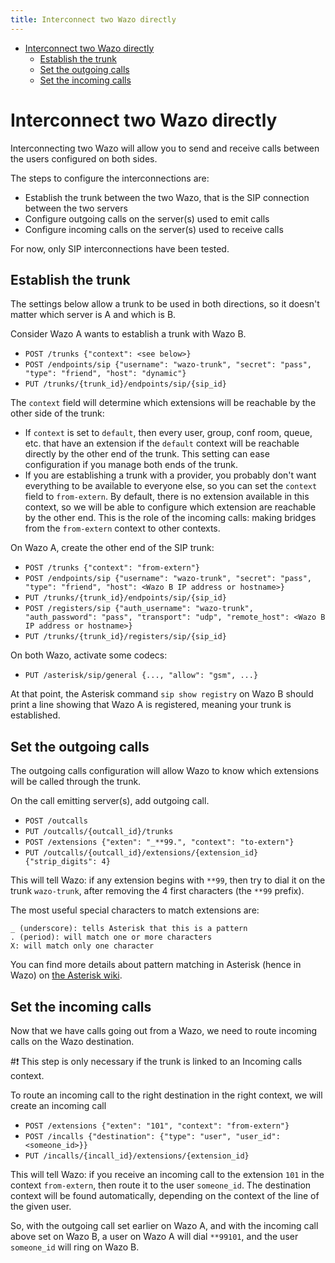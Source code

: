 ```yaml
---
title: Interconnect two Wazo directly
---
```


-   [Interconnect two Wazo directly](#interconnect-two-wazo-directly)
    -   [Establish the trunk](#establish-the-trunk)
    -   [Set the outgoing calls](#set-the-outgoing-calls)
    -   [Set the incoming calls](#set-the-incoming-calls)

Interconnect two Wazo directly
==============================

Interconnecting two Wazo will allow you to send and receive calls
between the users configured on both sides.

The steps to configure the interconnections are:

-   Establish the trunk between the two Wazo, that is the SIP connection
    between the two servers
-   Configure outgoing calls on the server(s) used to emit calls
-   Configure incoming calls on the server(s) used to receive calls

For now, only SIP interconnections have been tested.

Establish the trunk
-------------------

The settings below allow a trunk to be used in both directions, so it
doesn\'t matter which server is A and which is B.

Consider Wazo A wants to establish a trunk with Wazo B.

-   `POST /trunks {"context": <see below>}`
-   `POST /endpoints/sip {"username": "wazo-trunk", "secret": "pass", "type": "friend", "host": "dynamic"}`
-   `PUT /trunks/{trunk_id}/endpoints/sip/{sip_id}`

The `context` field will determine which extensions will be reachable by
the other side of the trunk:

-   If `context` is set to `default`, then every user, group, conf room,
    queue, etc. that have an extension if the `default` context will be
    reachable directly by the other end of the trunk. This setting can
    ease configuration if you manage both ends of the trunk.
-   If you are establishing a trunk with a provider, you probably don\'t
    want everything to be available to everyone else, so you can set the
    `context` field to `from-extern`. By default, there is no extension
    available in this context, so we will be able to configure which
    extension are reachable by the other end. This is the role of the
    incoming calls: making bridges from the `from-extern` context to
    other contexts.

On Wazo A, create the other end of the SIP trunk:

-   `POST /trunks {"context": "from-extern"}`
-   `POST /endpoints/sip {"username": "wazo-trunk", "secret": "pass", "type": "friend", "host": <Wazo B IP address or hostname>}`
-   `PUT /trunks/{trunk_id}/endpoints/sip/{sip_id}`
-   `POST /registers/sip {"auth_username": "wazo-trunk", "auth_password": "pass", "transport": "udp", "remote_host": <Wazo B IP address or hostname>}`
-   `PUT /trunks/{trunk_id}/registers/sip/{sip_id}`

On both Wazo, activate some codecs:

-   `PUT /asterisk/sip/general {..., "allow": "gsm", ...}`

At that point, the Asterisk command `sip show registry` on Wazo B should
print a line showing that Wazo A is registered, meaning your trunk is
established.

Set the outgoing calls
----------------------

The outgoing calls configuration will allow Wazo to know which
extensions will be called through the trunk.

On the call emitting server(s), add outgoing call.

-   `POST /outcalls`
-   `PUT /outcalls/{outcall_id}/trunks`
-   `POST /extensions {"exten": "_**99.", "context": "to-extern"}`
-   `PUT /outcalls/{outcall_id}/extensions/{extension_id} {"strip_digits": 4}`

This will tell Wazo: if any extension begins with `**99`, then try to
dial it on the trunk `wazo-trunk`, after removing the 4 first characters
(the `**99` prefix).

The most useful special characters to match extensions are:

    _ (underscore): tells Asterisk that this is a pattern
    . (period): will match one or more characters
    X: will match only one character

You can find more details about pattern matching in Asterisk (hence in
Wazo) on [the Asterisk
wiki](https://wiki.asterisk.org/wiki/display/AST/Pattern+Matching).

Set the incoming calls
----------------------

Now that we have calls going out from a Wazo, we need to route incoming
calls on the Wazo destination.

#:exclamation: This step is only necessary if the trunk is linked to an Incoming calls
context.

To route an incoming call to the right destination in the right context,
we will create an incoming call

-   `POST /extensions {"exten": "101", "context": "from-extern"}`
-   `POST /incalls {"destination": {"type": "user", "user_id": <someone_id>}}`
-   `PUT /incalls/{incall_id}/extensions/{extension_id}`

This will tell Wazo: if you receive an incoming call to the extension
`101` in the context `from-extern`, then route it to the user
`someone_id`. The destination context will be found automatically,
depending on the context of the line of the given user.

So, with the outgoing call set earlier on Wazo A, and with the incoming
call above set on Wazo B, a user on Wazo A will dial `**99101`, and the
user `someone_id` will ring on Wazo B.
